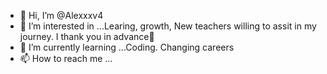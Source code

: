 - 👋 Hi, I’m @Alexxxv4
- 👀 I’m interested in ...Learing, growth, New teachers willing to assit in my journey. I thank you in advance🙏
- 🌱 I’m currently learning ...Coding. Changing careers
- 📫 How to reach me ...

<!---
Alexxxv4/Alexxxv4 is a ✨ special ✨ repository because its `README.md` (this file) appears on your GitHub profile.
You can click the Preview link to take a look at your changes.
--->
